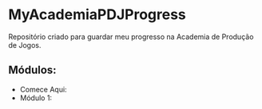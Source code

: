 # MyAcademiaPDJProgress

Repositório criado para guardar meu progresso na Academia de Produção de Jogos.

## Módulos:

- Comece Aqui: 
- Módulo 1: 